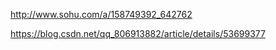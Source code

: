 http://www.sohu.com/a/158749392_642762

https://blog.csdn.net/qq_806913882/article/details/53699377
